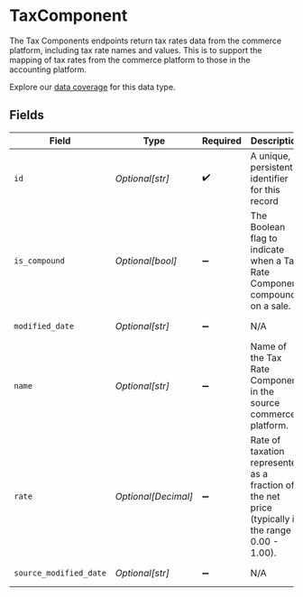 # TaxComponent

The Tax Components endpoints return tax rates data from the commerce platform, including tax rate names and values. This is to support the mapping of tax rates from the commerce platform to those in the accounting platform.

Explore our [data coverage](https://knowledge.codat.io/supported-features/commerce?view=tab-by-data-type&dataType=commerce-disputes) for this data type.


## Fields

| Field                                                                                             | Type                                                                                              | Required                                                                                          | Description                                                                                       | Example                                                                                           |
| ------------------------------------------------------------------------------------------------- | ------------------------------------------------------------------------------------------------- | ------------------------------------------------------------------------------------------------- | ------------------------------------------------------------------------------------------------- | ------------------------------------------------------------------------------------------------- |
| `id`                                                                                              | *Optional[str]*                                                                                   | :heavy_check_mark:                                                                                | A unique, persistent identifier for this record                                                   | 13d946f0-c5d5-42bc-b092-97ece17923ab                                                              |
| `is_compound`                                                                                     | *Optional[bool]*                                                                                  | :heavy_minus_sign:                                                                                | The Boolean flag to indicate when a Tax Rate Component compounds on a sale.                       | true                                                                                              |
| `modified_date`                                                                                   | *Optional[str]*                                                                                   | :heavy_minus_sign:                                                                                | N/A                                                                                               | 2022-10-23T00:00:00.000Z                                                                          |
| `name`                                                                                            | *Optional[str]*                                                                                   | :heavy_minus_sign:                                                                                | Name of the Tax Rate Component in the source commerce platform.                                   | Sales Tax                                                                                         |
| `rate`                                                                                            | *Optional[Decimal]*                                                                               | :heavy_minus_sign:                                                                                | Rate of taxation represented as a fraction of the net price (typically in the range 0.00 - 1.00). | 0.15                                                                                              |
| `source_modified_date`                                                                            | *Optional[str]*                                                                                   | :heavy_minus_sign:                                                                                | N/A                                                                                               | 2022-10-23T00:00:00.000Z                                                                          |